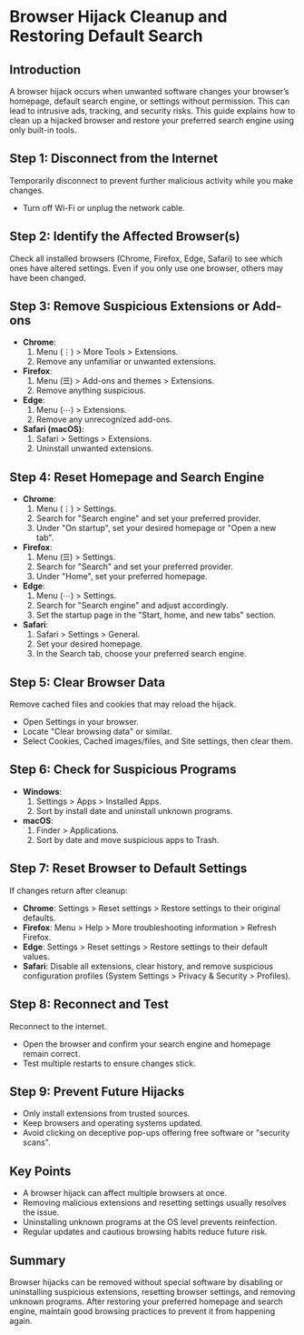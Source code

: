 # Browser Hijack Cleanup and Restoring Default Search

## Introduction
A browser hijack occurs when unwanted software changes your browser’s homepage, default search engine, or settings without permission. This can lead to intrusive ads, tracking, and security risks. This guide explains how to clean up a hijacked browser and restore your preferred search engine using only built-in tools.

## Step 1: Disconnect from the Internet
Temporarily disconnect to prevent further malicious activity while you make changes.
- Turn off Wi-Fi or unplug the network cable.

## Step 2: Identify the Affected Browser(s)
Check all installed browsers (Chrome, Firefox, Edge, Safari) to see which ones have altered settings. Even if you only use one browser, others may have been changed.

## Step 3: Remove Suspicious Extensions or Add-ons
- **Chrome**:
  1. Menu (⋮) > More Tools > Extensions.
  2. Remove any unfamiliar or unwanted extensions.
- **Firefox**:
  1. Menu (☰) > Add-ons and themes > Extensions.
  2. Remove anything suspicious.
- **Edge**:
  1. Menu (⋯) > Extensions.
  2. Remove any unrecognized add-ons.
- **Safari (macOS)**:
  1. Safari > Settings > Extensions.
  2. Uninstall unwanted extensions.

## Step 4: Reset Homepage and Search Engine
- **Chrome**:
  1. Menu (⋮) > Settings.
  2. Search for "Search engine" and set your preferred provider.
  3. Under "On startup", set your desired homepage or "Open a new tab".
- **Firefox**:
  1. Menu (☰) > Settings.
  2. Search for "Search" and set your preferred provider.
  3. Under "Home", set your preferred homepage.
- **Edge**:
  1. Menu (⋯) > Settings.
  2. Search for "Search engine" and adjust accordingly.
  3. Set the startup page in the "Start, home, and new tabs" section.
- **Safari**:
  1. Safari > Settings > General.
  2. Set your desired homepage.
  3. In the Search tab, choose your preferred search engine.

## Step 5: Clear Browser Data
Remove cached files and cookies that may reload the hijack.
- Open Settings in your browser.
- Locate "Clear browsing data" or similar.
- Select Cookies, Cached images/files, and Site settings, then clear them.

## Step 6: Check for Suspicious Programs
- **Windows**:
  1. Settings > Apps > Installed Apps.
  2. Sort by install date and uninstall unknown programs.
- **macOS**:
  1. Finder > Applications.
  2. Sort by date and move suspicious apps to Trash.

## Step 7: Reset Browser to Default Settings
If changes return after cleanup:
- **Chrome**: Settings > Reset settings > Restore settings to their original defaults.
- **Firefox**: Menu > Help > More troubleshooting information > Refresh Firefox.
- **Edge**: Settings > Reset settings > Restore settings to their default values.
- **Safari**: Disable all extensions, clear history, and remove suspicious configuration profiles (System Settings > Privacy & Security > Profiles).

## Step 8: Reconnect and Test
Reconnect to the internet.
- Open the browser and confirm your search engine and homepage remain correct.
- Test multiple restarts to ensure changes stick.

## Step 9: Prevent Future Hijacks
- Only install extensions from trusted sources.
- Keep browsers and operating systems updated.
- Avoid clicking on deceptive pop-ups offering free software or "security scans".

## Key Points
- A browser hijack can affect multiple browsers at once.
- Removing malicious extensions and resetting settings usually resolves the issue.
- Uninstalling unknown programs at the OS level prevents reinfection.
- Regular updates and cautious browsing habits reduce future risk.

## Summary
Browser hijacks can be removed without special software by disabling or uninstalling suspicious extensions, resetting browser settings, and removing unknown programs. After restoring your preferred homepage and search engine, maintain good browsing practices to prevent it from happening again.


